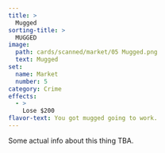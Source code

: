 ```yaml
---
title: >
  Mugged
sorting-title: >
  MUGGED
image: 
  path: cards/scanned/market/05 Mugged.png
  text: Mugged
set:
  name: Market
  number: 5
category: Crime
effects: 
  - >
    Lose $200
flavor-text: You got mugged going to work.
---
```

Some actual info about this thing TBA.
